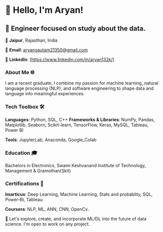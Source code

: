 # 👋 Hello, I'm Aryan! 

## 🚀 Engineer focused on study about the data.

📍 **Jaipur**, Rajasthan, India

📧 **Email**: aryangautam21350@gmail.com

🔗 **LinkedIn**: [https://www.linkedin.com/in/aryan132k/]

### About Me 🌐
I am a recent graduate, I combine my passion for machine learning, natural language processing (NLP), and software engineering to shape data and language into meaningful experiences.

### Tech Toolbox 🛠️
**Languages**: Python, SQL, C++
**Frameworks & Libraries**: NumPy, Pandas, Matplotlib, Seaborn, Scikit-learn, TensorFlow, Keras, MySQL, Tableau, Power BI

**Tools**: JupyterLab, Anaconda, Google_Colab
                          
### Education 🎓
Bachelors in Electronics, Swami Keshvanand Institute of Technology, Management & Gramothan(Skit)

### Certifications 📜
**Imarticus**: Deep Learning, Machine Learning, Stats and probablity, SQL, Power-Bi, Tableau.

**Coursera**: NLP, ML, ANN, CNN, OpenCv.

🔗 Let's explore, create, and incorporate ML/DL into the future of data science. I'm open to work on any project. 
